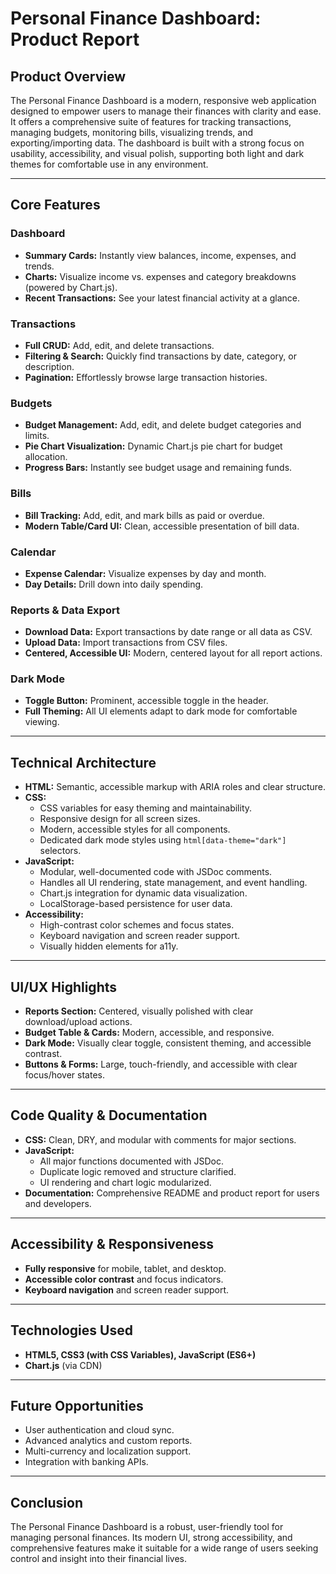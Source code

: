 # Personal Finance Dashboard: Product Report

## Product Overview
The Personal Finance Dashboard is a modern, responsive web application designed to empower users to manage their finances with clarity and ease. It offers a comprehensive suite of features for tracking transactions, managing budgets, monitoring bills, visualizing trends, and exporting/importing data. The dashboard is built with a strong focus on usability, accessibility, and visual polish, supporting both light and dark themes for comfortable use in any environment.

---

## Core Features

### Dashboard
- **Summary Cards:** Instantly view balances, income, expenses, and trends.
- **Charts:** Visualize income vs. expenses and category breakdowns (powered by Chart.js).
- **Recent Transactions:** See your latest financial activity at a glance.

### Transactions
- **Full CRUD:** Add, edit, and delete transactions.
- **Filtering & Search:** Quickly find transactions by date, category, or description.
- **Pagination:** Effortlessly browse large transaction histories.

### Budgets
- **Budget Management:** Add, edit, and delete budget categories and limits.
- **Pie Chart Visualization:** Dynamic Chart.js pie chart for budget allocation.
- **Progress Bars:** Instantly see budget usage and remaining funds.

### Bills
- **Bill Tracking:** Add, edit, and mark bills as paid or overdue.
- **Modern Table/Card UI:** Clean, accessible presentation of bill data.

### Calendar
- **Expense Calendar:** Visualize expenses by day and month.
- **Day Details:** Drill down into daily spending.

### Reports & Data Export
- **Download Data:** Export transactions by date range or all data as CSV.
- **Upload Data:** Import transactions from CSV files.
- **Centered, Accessible UI:** Modern, centered layout for all report actions.

### Dark Mode
- **Toggle Button:** Prominent, accessible toggle in the header.
- **Full Theming:** All UI elements adapt to dark mode for comfortable viewing.

---

## Technical Architecture

- **HTML:** Semantic, accessible markup with ARIA roles and clear structure.
- **CSS:**
  - CSS variables for easy theming and maintainability.
  - Responsive design for all screen sizes.
  - Modern, accessible styles for all components.
  - Dedicated dark mode styles using `html[data-theme="dark"]` selectors.
- **JavaScript:**
  - Modular, well-documented code with JSDoc comments.
  - Handles all UI rendering, state management, and event handling.
  - Chart.js integration for dynamic data visualization.
  - LocalStorage-based persistence for user data.
- **Accessibility:**
  - High-contrast color schemes and focus states.
  - Keyboard navigation and screen reader support.
  - Visually hidden elements for a11y.

---

## UI/UX Highlights
- **Reports Section:** Centered, visually polished with clear download/upload actions.
- **Budget Table & Cards:** Modern, accessible, and responsive.
- **Dark Mode:** Visually clear toggle, consistent theming, and accessible contrast.
- **Buttons & Forms:** Large, touch-friendly, and accessible with clear focus/hover states.

---

## Code Quality & Documentation
- **CSS:** Clean, DRY, and modular with comments for major sections.
- **JavaScript:**
  - All major functions documented with JSDoc.
  - Duplicate logic removed and structure clarified.
  - UI rendering and chart logic modularized.
- **Documentation:** Comprehensive README and product report for users and developers.

---

## Accessibility & Responsiveness
- **Fully responsive** for mobile, tablet, and desktop.
- **Accessible color contrast** and focus indicators.
- **Keyboard navigation** and screen reader support.

---

## Technologies Used
- **HTML5, CSS3 (with CSS Variables), JavaScript (ES6+)**
- **Chart.js** (via CDN)

---

## Future Opportunities
- User authentication and cloud sync.
- Advanced analytics and custom reports.
- Multi-currency and localization support.
- Integration with banking APIs.

---

## Conclusion
The Personal Finance Dashboard is a robust, user-friendly tool for managing personal finances. Its modern UI, strong accessibility, and comprehensive features make it suitable for a wide range of users seeking control and insight into their financial lives.
